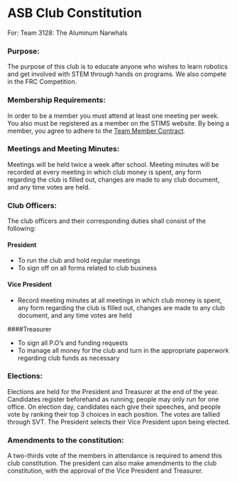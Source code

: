 # ASB Club Constitution
For: Team 3128: The Aluminum Narwhals

### Purpose:
The purpose of this club is to educate anyone who wishes to learn robotics and get involved with STEM through hands on programs. We also compete in the FRC Competition. 

### Membership Requirements:
In order to be a member you must attend at least one meeting per week. You also must be registered as a member on the STIMS website. By being a member, you agree to adhere to the [Team Member Contract](README.md).

### Meetings and Meeting Minutes:
Meetings will be held twice a week after school. Meeting minutes will be recorded at every meeting in which club money is spent, any form regarding the club is filled out, changes are made to any club document, and any time votes are held. 

### Club Officers:
The club officers and their corresponding duties shall consist of the following:

#### President

- To run the club and hold regular meetings
- To sign off on all forms related to club business

#### Vice President

- Record meeting minutes at all meetings in which club money is spent, any form regarding the club is filled out, changes are made to any club document, and any time votes are held 

####Treasurer

- To sign all P.O’s and funding requests
- To manage all money for the club and  turn in the appropriate paperwork regarding club funds as necessary


### Elections:
Elections are held for the President and Treasurer at the end of the year. Candidates register beforehand as running; people may only run for one office. On election day, candidates each give their speeches, and people vote by ranking their top 3 choices in each position. The votes are tallied through SVT.
The President selects their Vice President upon being elected.

### Amendments to the constitution:
A two-thirds vote of the members in attendance is required to amend this club constitution. The president can also make amendments to the club constitution, with the approval of the Vice President and Treasurer. 
